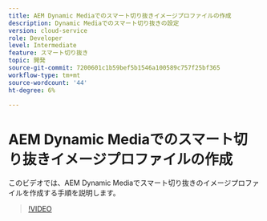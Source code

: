 ```yaml
---
title: AEM Dynamic Mediaでのスマート切り抜きイメージプロファイルの作成
description: Dynamic Mediaでのスマート切り抜きの設定
version: cloud-service
role: Developer
level: Intermediate
feature: スマート切り抜き
topic: 開発
source-git-commit: 7200601c1b59bef5b1546a100589c757f25bf365
workflow-type: tm+mt
source-wordcount: '44'
ht-degree: 6%

---
```



# AEM Dynamic Mediaでのスマート切り抜きイメージプロファイルの作成

このビデオでは、AEM Dynamic Mediaでスマート切り抜きのイメージプロファイルを作成する手順を説明します。

>[!VIDEO](https://video.tv.adobe.com/v/335460?quality=9&learn=on)

